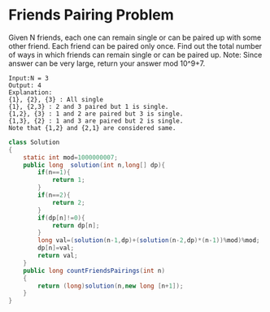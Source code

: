 # Friends Pairing Problem

Given N friends, each one can remain single or can be paired up with some other friend. Each friend can be paired only once. Find out the total number of ways in which friends can remain single or can be paired up.
Note: Since answer can be very large, return your answer mod 10^9+7.

```input
Input:N = 3
Output: 4
Explanation:
{1}, {2}, {3} : All single
{1}, {2,3} : 2 and 3 paired but 1 is single.
{1,2}, {3} : 1 and 2 are paired but 3 is single.
{1,3}, {2} : 1 and 3 are paired but 2 is single.
Note that {1,2} and {2,1} are considered same.
```

```java
class Solution
{
    static int mod=1000000007;
    public long  solution(int n,long[] dp){
        if(n==1){
            return 1;
        }
        if(n==2){
            return 2;
        }
        if(dp[n]!=0){
            return dp[n];
        }
        long val=(solution(n-1,dp)+(solution(n-2,dp)*(n-1))%mod)%mod;
        dp[n]=val;
        return val;
    }
    public long countFriendsPairings(int n)
    {
        return (long)solution(n,new long [n+1]);
    }
}
```
